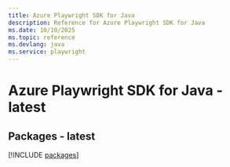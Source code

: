 ```yaml
---
title: Azure Playwright SDK for Java
description: Reference for Azure Playwright SDK for Java
ms.date: 10/10/2025
ms.topic: reference
ms.devlang: java
ms.service: playwright
---
```

# Azure Playwright SDK for Java - latest
## Packages - latest
[!INCLUDE [packages](playwright-index.md)]